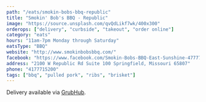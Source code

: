 ```yaml
---
path: "/eats/smokin-bobs-bbq-republic"
title: "Smokin' Bob's BBQ - Republic"
image: "https://source.unsplash.com/qvQdLikf7wk/400x300"
orderops: ["delivery", "curbside", "takeout", "order online"]
category: "eats"
hours: "11am-7pm Monday through Saturday"
eatsType: "BBQ"
website: "http://www.smokinbobsbbq.com/"
facebook: "https://www.facebook.com/Smokin-Bobs-BBQ-East-Sunshine-477775988928228"
address: "2100 W Republic Rd Suite 100 Springfield, Missouri 65807"
phone: "4177715200"
tags: ["bbq", "pulled pork", "ribs", "brisket"]
---
```


Delivery available via [GrubHub](https://www.grubhub.com/restaurant/smokin-bobs-bbq-2100-w-republic-rd-springfield/2082518).

